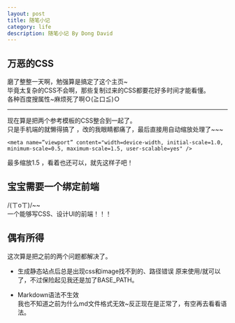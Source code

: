 ```yaml
---
layout: post
title: 随笔小记
category: life
description: 随笔小记 By Dong David
---
```


## 万恶的CSS

磨了整整一天啊，勉强算是搞定了这个主页~  
毕竟太复杂的CSS不会啊，那些复制过来的CSS都要花好多时间才能看懂。  
各种百度搜属性~麻烦死了啊Ｏ(≧口≦)Ｏ  
***
现在算是把两个参考模板的CSS整合到一起了。  
只是手机端的就懒得搞了 ，改的我眼睛都痛了，最后直接用自动缩放处理了~~~
	
	<meta name=”viewport” content="width=device-width, initial-scale=1.0, minimum-scale=0.5, maximum-scale=1.5, user-scalable=yes" />
最多缩放1.5 ，看着也还可以，就先这样子吧！

## 宝宝需要一个绑定前端
/(ㄒoㄒ)/~~  
一个能够写CSS、设计UI的前端！！！  
## 偶有所得
这次算是把之前的两个问题都解决了。  

* 生成静态站点后总是出现css和image找不到的、路径错误
	原来使用/就可以了，不过保险起见我还是加了BASE_PATH。

* Markdown语法不生效  
	我也不知道之前为什么md文件格式无效~反正现在是正常了，有空再去看看语法。


[Dong David]: http://www.DongDavid.com  "Dong David"

